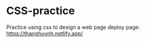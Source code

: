 # CSS-practice
Practice using css to design a web page
deploy page: https://thanghuynh.netlify.app/
